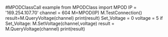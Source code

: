 #MPODClassCall example
from MPODClass import MPOD
IP = '169.254.107.70'
channel = 604
M=MPOD(IP)
M.TestConnection()
result=M.QueryVoltage(channel)
print(result)
Set_Voltage = 0
voltage = 5
if Set_Voltage:
    M.SetVoltage(channel,voltage)
    result = M.QueryVoltage(channel)
    print(result)
